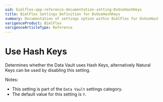 ```yaml
---
uid: bimlflex-app-reference-documentation-setting-DvUseHashKeys
title: BimlFlex Settings Definition for DvUseHashKeys
summary: Documentation of settings option within BimlFlex for DvUseHashKeys
varigenceProduct: BimlFlex
varigenceArticleType: Reference
---
```


# Use Hash Keys

Determines whether the Data Vault uses Hash Keys, alternatively Natural Keys can be used by disabling this setting.

Notes:
* This setting is part of the `Data Vault` settings category.
 * The default value for this setting is `Y`.